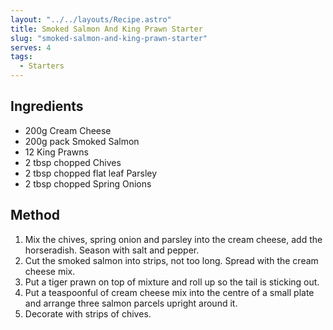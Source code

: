```yaml
---
layout: "../../layouts/Recipe.astro"
title: Smoked Salmon And King Prawn Starter
slug: "smoked-salmon-and-king-prawn-starter"
serves: 4
tags:
  - Starters
---
```


## Ingredients

- 200g Cream Cheese
- 200g pack Smoked Salmon
- 12 King Prawns
- 2 tbsp chopped Chives
- 2 tbsp chopped flat leaf Parsley
- 2 tbsp chopped Spring Onions

## Method

1. Mix the chives, spring onion and parsley into the cream cheese, add the horseradish. Season with salt and pepper.
1. Cut the smoked salmon into strips, not too long. Spread with the cream cheese mix.
1. Put a tiger prawn on top of mixture and roll up so the tail is sticking out.
1. Put a teaspoonful of cream cheese mix into the centre of a small plate and arrange three salmon parcels upright around it. 
1. Decorate with strips of chives.